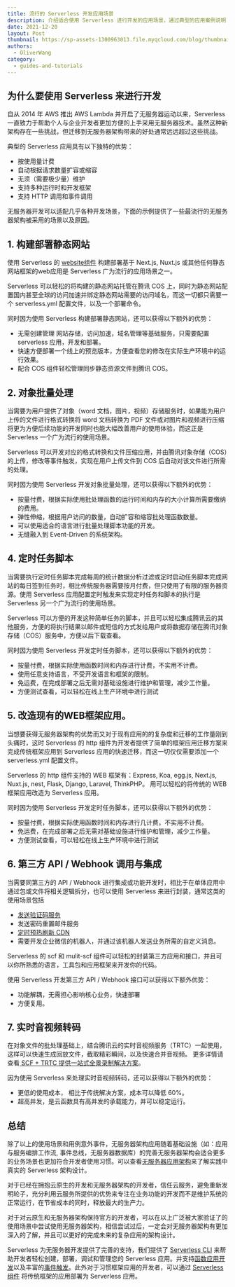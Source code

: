 ```yaml
---
title: 流行的 Serverless 开发应用场景
description: 介绍适合使用 Serverless 进行开发的应用场景，通过典型的应用案例说明 Serverless 在这些场景中发挥的作用和价值。
date: 2021-12-20
layout: Post
thumbnail: https://sp-assets-1300963013.file.myqcloud.com/blog/thumbnails/2021-12-20-serverless-popular-use-cases.png
authors:
  - OliverWang
category:
  - guides-and-tutorials
---
```


## 为什么要使用 Serverless 来进行开发

自从 2014 年 AWS 推出 AWS Lambda 并开启了无服务器运动以来，Serverless 一直致力于帮助个人与企业开发者更加方便的上手采用无服务器技术。虽然这种新架构存在一些挑战，但迁移到无服务器架构带来的好处通常远远超过这些挑战。

典型的 Serverless 应用具有以下独特的优势：

* 按使用量计费
* 自动根据请求数量扩容或缩容
* 无须（需要极少量）维护
* 支持多种运行时和开发框架
* 支持 HTTP 调用和事件调用

无服务器开发可以适配几乎各种开发场景，下面的示例提供了一些最流行的无服务器架构被采用的场景以及原因。

## 1. 构建部署静态网站

使用 Serverless 的 [website组件](https://cn-serverless.webflow.io/framework/docs-components-website) 构建部署基于 Next.js, Nuxt.js 或其他任何静态网站框架的web应用是 Serverless 广为流行的应用场景之一。

Serverless 可以轻松的将构建的静态网站托管在腾讯 COS 上，同时为静态网站配置国内甚至全球的访问加速并绑定静态网站需要的访问域名，而这一切都只需要一个 serverless.yml 配置文件，以及一个部署命令。

同时因为使用 Serverless 构建部署静态网站，还可以获得以下额外的优势：

* 无需创建管理 网站存储，访问加速，域名管理等基础服务，只需要配置 serverless 应用，开发和部署。 
* 快速方便部署一个线上的预览版本，方便查看您的修改在实际生产环境中的运行效果。
* 配合 COS 组件轻松管理同步静态资源文件到腾讯 COS。 


## 2. 对象批量处理

当需要为用户提供了对象（word 文档，图片，视频）存储服务时，如果能为用户上传的文件进行格式转换将 word 文档转换为 PDF 文件或对图片和视频进行压缩将更为方便后续功能的开发同时也能大幅改善用户的使用体验，而这正是 Serverless 一个广为流行的使用场景。

Serverless 可以开发对应的格式转换和文件压缩应用，并由腾讯对象存储（COS）的上传，修改等事件触发，实现在用户上传文件到 COS 后自动对该文件进行所需的处理。

同时因为使用 Serverless 开发对象批量处理，还可以获得以下额外的优势：

* 按量付费，根据实际使用批处理函数的运行时间和内存的大小计算所需要缴纳的费用。
* 弹性伸缩，根据用户访问的数量，自动扩容和缩容批处理函数数量。
* 可以使用适合的语言进行批量处理脚本功能的开发。
* 无缝融入到 Event-Driven 的系统架构。

## 4. 定时任务脚本

当需要执行定时任务脚本完成每周的统计数据分析过滤或定时启动任务脚本完成网站的每日签到任务时，相比传统服务器需要按月付费，但只使用了有限的服务器资源。使用 Serverless 应用配置定时触发来实现定时任务和脚本的执行是 Serverless 另一个广为流行的使用场景。

Serverless 可以方便的开发这种简单任务的脚本，并且可以轻松集成腾讯云的其他服务，方便的将执行结果以邮件或短信的方式发给用户或将数据存储在腾讯对象存储（COS）服务中，方便以后下载查看。

同时因为使用 Serverless 开发定时任务脚本，还可以获得以下额外的优势：

* 按量付费，根据实际使用函数时间和内存进行计费，不实用不计费。
* 使用任意支持语言，不受开发语言和框架的限制。
* 免运费，在完成部署之后无需对基础设施进行维护和管理，减少工作量。 
* 方便测试查看，可以轻松在线上生产环境中进行测试

## 5. 改造现有的WEB框架应用。

当想要获得无服务器架构的优势而又对于现有应用的的复杂度和迁移的工作量刚到头痛时，这时 Serverless 的 http 组件为开发者提供了简单的框架应用迁移方案来完成传统框架应用到 Serverless 应用的快速迁移，而这一切仅仅需要添加一个 serverless.yml 配置文件。

Serverless 的 http 组件支持的 WEB 框架有：Express, Koa, egg.js, Next.js, Nuxt.js, nest, Flask, Django, Laravel, ThinkPHP。 用可以轻松的将传统的 WEB 框架应用改造为 Serverless 应用。

同时因为使用 Serverless 开发定时任务脚本，还可以获得以下额外的优势：

* 按量付费，根据实际使用函数时间和内存进行几计费，不实用不计费。
* 免运费，在完成部署之后无需对基础设施进行维护和管理，减少工作量。 
* 方便测试查看，可以轻松在线上生产环境中进行测试

## 6. 第三方 API / Webhook 调用与集成

当需要同第三方的 API / Webhook 进行集成或功能开发时，相比于在单体应用中通过包或文件将相关逻辑拆分，也可以使用 Serverless 来进行封装，通常这类的使用场景包括

* [发送验证码服务](https://cloud.tencent.com/document/product/583/62607)
* 发送密码重置邮件服务
* [定时预热刷新 CDN ](https://cloud.tencent.com/document/product/583/62596)
* 需要开发企业微信的机器人，并通过该机器人发送业务所需的自定义消息。

Serverless 的 scf 和 mulit-scf 组件可以轻松的封装第三方应用和接口，并且可以你所熟悉的语言，工具包和应用框架来开发你的代码。 

使用 Serverless 开发第三方 API / Webhook 接口可以获得以下额外优势：

* 功能解耦，无需担心影响核心业务，快速部署
* 方便复用。

## 7. 实时音视频转码

在对象文件的批处理基础上，结合腾讯云的实时音视频服务（TRTC）一起使用，这样可以快速生成回放文件，截取精彩瞬间，以及快速合并音视频。 更多详情请查看[ SCF + TRTC 提供一站式全景录制解决方案](https://cloud.tencent.com/document/product/583/62573)。

因为使用 Serverless 来处理实时音视频转码，还可以获得以下额外的优势：

* 更低的使用成本， 相比于传统解决方案，成本可以降低 60%。
* 超高并发，是云函数具有高并发的承载能力，并可以稳定运行。

## 总结

除了以上的使用场景和用例意外事件，无服务器架构应用随着基础设施（如：应用与服务编排工作流, 事件总线，无服务器数据库）的完善无服务器架构会适合更多的业务场景也更加符合开发者使用习惯。可以查看[无服务器应用架构](https://cn.serverless.com/blog/typical-serverless-architecture-in-general)来了解实践中真实的 Serverless 架构设计。

对于已经在拥抱云原生的开发和无服务器架构的开发者，信任云服务，避免重新发明轮子，充分利用云服务所提供的优势来专注在业务功能的开发而不是维护系统的正常运行，在节省成本的同时，释放最大的生产力。

对于对云原生和无服务器架构保持官方的开发者，可以在以上广泛被大家验证了的使用场景中尝试使用无服务器架构，相信尝试过后，一定会对无服务器架构有更加深入的了解，并且可以更好的完成未来的复杂应用的架构设计。

Serverless 为无服务器开发提供了完善的支持，我们提供了 [Serverless CLI](https://cn.serverless.com/cli) 来帮助开发者轻松创建，部署，调试和管理您的 Serverless 应用。并支持[函数应用开发](https://cn.serverless.com/framework/docs-function)以及丰富的[事件触发](https://cn.serverless.com/framework/docs-events)。此外对于习惯框架应用的开发者，可以通过 [Serverless 组件](https://cn.serverless.com/framework/docs-components) 将传统框架的应用部署为 Serverless 应用。
